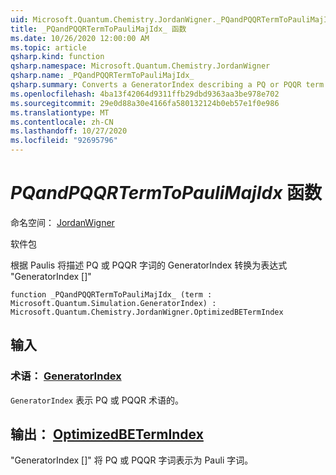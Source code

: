 ```yaml
---
uid: Microsoft.Quantum.Chemistry.JordanWigner._PQandPQQRTermToPauliMajIdx_
title: _PQandPQQRTermToPauliMajIdx_ 函数
ms.date: 10/26/2020 12:00:00 AM
ms.topic: article
qsharp.kind: function
qsharp.namespace: Microsoft.Quantum.Chemistry.JordanWigner
qsharp.name: _PQandPQQRTermToPauliMajIdx_
qsharp.summary: Converts a GeneratorIndex describing a PQ or PQQR term to an expression 'GeneratorIndex[]' in terms of Paulis
ms.openlocfilehash: 4ba13f42064d9311ffb29dbd9363aa3be978e702
ms.sourcegitcommit: 29e0d88a30e4166fa580132124b0eb57e1f0e986
ms.translationtype: MT
ms.contentlocale: zh-CN
ms.lasthandoff: 10/27/2020
ms.locfileid: "92695796"
---
```

# <a name="_pqandpqqrtermtopaulimajidx_-function"></a>_PQandPQQRTermToPauliMajIdx_ 函数

命名空间： [JordanWigner](xref:Microsoft.Quantum.Chemistry.JordanWigner)

软件包 [](https://nuget.org/packages/)


根据 Paulis 将描述 PQ 或 PQQR 字词的 GeneratorIndex 转换为表达式 "GeneratorIndex []"

```qsharp
function _PQandPQQRTermToPauliMajIdx_ (term : Microsoft.Quantum.Simulation.GeneratorIndex) : Microsoft.Quantum.Chemistry.JordanWigner.OptimizedBETermIndex
```


## <a name="input"></a>输入

### <a name="term--generatorindex"></a>术语： [GeneratorIndex](xref:Microsoft.Quantum.Simulation.GeneratorIndex)

`GeneratorIndex` 表示 PQ 或 PQQR 术语的。



## <a name="output--optimizedbetermindex"></a>输出： [OptimizedBETermIndex](xref:Microsoft.Quantum.Chemistry.JordanWigner.OptimizedBETermIndex)

"GeneratorIndex []" 将 PQ 或 PQQR 字词表示为 Pauli 字词。